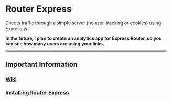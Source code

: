 # Router Express
Directs traffic through a simple server (no user-tracking or cookies) using Express.js.

**In the future, I plan to create an analytics app for Express Router, so you can see how many users are using your links.**

----
## Important Information
### [Wiki](https://github.com/BeanedTaco/express-router/wiki)
### [Installing Router Express](https://github.com/BeanedTaco/express-router/wiki/Installing-Express-Router)
